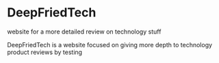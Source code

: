 # DeepFriedTech
website for a more detailed review on technology stuff

DeepFriedTech is a website focused on giving more depth to technology product reviews by testing 
